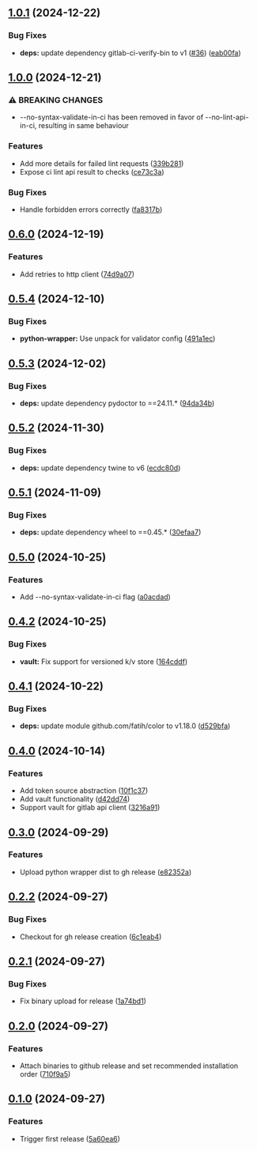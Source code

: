 ## [1.0.1](https://github.com/timo-reymann/gitlab-ci-verify/compare/v1.0.0...v1.0.1) (2024-12-22)


### Bug Fixes

* **deps:** update dependency gitlab-ci-verify-bin to v1 ([#36](https://github.com/timo-reymann/gitlab-ci-verify/issues/36)) ([eab00fa](https://github.com/timo-reymann/gitlab-ci-verify/commit/eab00fa2d70ffaabbe3ca346219a90c90b560b01))

## [1.0.0](https://github.com/timo-reymann/gitlab-ci-verify/compare/v0.6.0...v1.0.0) (2024-12-21)


### ⚠ BREAKING CHANGES

* --no-syntax-validate-in-ci has been removed in favor of --no-lint-api-in-ci, resulting in same behaviour

### Features

* Add more details for failed lint requests ([339b281](https://github.com/timo-reymann/gitlab-ci-verify/commit/339b281ae483430c273212f76f88b3a04f3e2587))
* Expose ci lint api result to checks ([ce73c3a](https://github.com/timo-reymann/gitlab-ci-verify/commit/ce73c3acdc907c6d748f754023a25c15343370bf))


### Bug Fixes

* Handle forbidden errors correctly ([fa8317b](https://github.com/timo-reymann/gitlab-ci-verify/commit/fa8317b7f4740f6d367ac5912b653eff23a20bae))

## [0.6.0](https://github.com/timo-reymann/gitlab-ci-verify/compare/v0.5.4...v0.6.0) (2024-12-19)


### Features

* Add retries to http client ([74d9a07](https://github.com/timo-reymann/gitlab-ci-verify/commit/74d9a0731f673a23df6b2f0730615c261f8f5493))

## [0.5.4](https://github.com/timo-reymann/gitlab-ci-verify/compare/v0.5.3...v0.5.4) (2024-12-10)


### Bug Fixes

* **python-wrapper:** Use unpack for validator config ([491a1ec](https://github.com/timo-reymann/gitlab-ci-verify/commit/491a1ec140c824c4eb7d1a766802bc6560baeccb))

## [0.5.3](https://github.com/timo-reymann/gitlab-ci-verify/compare/v0.5.2...v0.5.3) (2024-12-02)


### Bug Fixes

* **deps:** update dependency pydoctor to ==24.11.* ([94da34b](https://github.com/timo-reymann/gitlab-ci-verify/commit/94da34be6ba83cc24281db1dd45b6f518b7c4fdb))

## [0.5.2](https://github.com/timo-reymann/gitlab-ci-verify/compare/v0.5.1...v0.5.2) (2024-11-30)


### Bug Fixes

* **deps:** update dependency twine to v6 ([ecdc80d](https://github.com/timo-reymann/gitlab-ci-verify/commit/ecdc80d9f4be90b716fa75b7eba59e9af07b1d5f))

## [0.5.1](https://github.com/timo-reymann/gitlab-ci-verify/compare/v0.5.0...v0.5.1) (2024-11-09)


### Bug Fixes

* **deps:** update dependency wheel to ==0.45.* ([30efaa7](https://github.com/timo-reymann/gitlab-ci-verify/commit/30efaa7b7cd9757eee74b662ebfce4510b628709))

## [0.5.0](https://github.com/timo-reymann/gitlab-ci-verify/compare/v0.4.2...v0.5.0) (2024-10-25)


### Features

* Add --no-syntax-validate-in-ci flag ([a0acdad](https://github.com/timo-reymann/gitlab-ci-verify/commit/a0acdad0b9c757d3243aabfd2e0cc640d71f45a8))

## [0.4.2](https://github.com/timo-reymann/gitlab-ci-verify/compare/v0.4.1...v0.4.2) (2024-10-25)


### Bug Fixes

* **vault:** Fix support for versioned k/v store ([164cddf](https://github.com/timo-reymann/gitlab-ci-verify/commit/164cddf42289c42aac15d5fa3f81c15518456331))

## [0.4.1](https://github.com/timo-reymann/gitlab-ci-verify/compare/v0.4.0...v0.4.1) (2024-10-22)


### Bug Fixes

* **deps:** update module github.com/fatih/color to v1.18.0 ([d529bfa](https://github.com/timo-reymann/gitlab-ci-verify/commit/d529bfa63ba33a6ee2dbbca9ac9834d667a1432a))

## [0.4.0](https://github.com/timo-reymann/gitlab-ci-verify/compare/v0.3.0...v0.4.0) (2024-10-14)


### Features

* Add token source abstraction ([10f1c37](https://github.com/timo-reymann/gitlab-ci-verify/commit/10f1c375f13d01e79feb28ffd2f9754a805910c4))
* Add vault functionality ([d42dd74](https://github.com/timo-reymann/gitlab-ci-verify/commit/d42dd7426cd35bccb33691705da0aa67eaf43391))
* Support vault for gitlab api client ([3216a91](https://github.com/timo-reymann/gitlab-ci-verify/commit/3216a917dfb96aa9f78715a499abceaa23689777))

## [0.3.0](https://github.com/timo-reymann/gitlab-ci-verify/compare/v0.2.2...v0.3.0) (2024-09-29)


### Features

* Upload python wrapper dist to gh release ([e82352a](https://github.com/timo-reymann/gitlab-ci-verify/commit/e82352a6be599094290c03859881dddbd3de01b1))

## [0.2.2](https://github.com/timo-reymann/gitlab-ci-verify/compare/v0.2.1...v0.2.2) (2024-09-27)


### Bug Fixes

* Checkout for gh release creation ([6c1eab4](https://github.com/timo-reymann/gitlab-ci-verify/commit/6c1eab45440a389939e92ba687fedf14ea89599a))

## [0.2.1](https://github.com/timo-reymann/gitlab-ci-verify/compare/v0.2.0...v0.2.1) (2024-09-27)


### Bug Fixes

* Fix binary upload for release ([1a74bd1](https://github.com/timo-reymann/gitlab-ci-verify/commit/1a74bd10023100439302baab70195978fdf42875))

## [0.2.0](https://github.com/timo-reymann/gitlab-ci-verify/compare/v0.1.0...v0.2.0) (2024-09-27)


### Features

* Attach binaries to github release and set recommended installation order ([710f9a5](https://github.com/timo-reymann/gitlab-ci-verify/commit/710f9a54cc98434c3678ff8b9b35b29ca50ae1a7))

## [0.1.0](https://github.com/timo-reymann/gitlab-ci-verify/compare/v0.0.18...v0.1.0) (2024-09-27)


### Features

* Trigger first release ([5a60ea6](https://github.com/timo-reymann/gitlab-ci-verify/commit/5a60ea66e6dadde0efe2a696dd86142f60578d9a))
